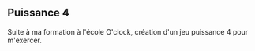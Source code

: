 ## Puissance 4  

Suite à ma formation à l'école O'clock, création d'un jeu puissance 4 pour m'exercer.